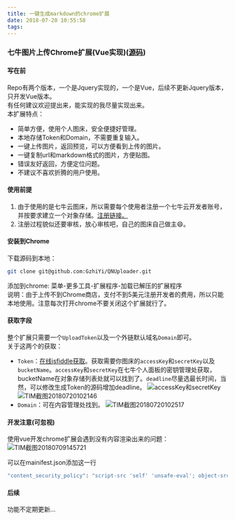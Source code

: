 ```yaml
---
title: 一键生成markdown的chrome扩展
date: 2018-07-20 10:55:58
tags: 
---
```

### 七牛图片上传Chrome扩展(Vue实现)([源码](https://github.com/GzhiYi/QNUploader))
#### 写在前
Repo有两个版本，一个是Jquery实现的，一个是Vue，后续不更新Jquery版本，只开发Vue版本。  
有任何建议欢迎提出来，能实现的我尽量实现出来。  
本扩展特点：
- 简单方便，使用个人图床，安全便捷好管理。
- 本地存储Token和Domain，不需要重复输入。
- 一键上传图片，返回预览，可以方便看到上传的图片。
- 一键复制url和markdown格式的图片，方便贴图。
- 错误友好返回，方便定位问题。
- 不建议不喜欢折腾的用户使用。

<!--more-->

#### 使用前提
1. 由于使用的是七牛云图床，所以需要每个使用者注册一个七牛云开发者账号，并按要求建立一个对象存储。[注册链接。](https://portal.qiniu.com/signup?code=3lfwclvxx0c42)
2. 注册过程貌似还要审核，放心审核吧，自己的图床自己做主😄。

#### 安装到Chrome
下载源码到本地：
```bash
git clone git@github.com:GzhiYi/QNUploader.git
```
添加到chrome: 菜单-更多工具-扩展程序-加载已解压的扩展程序  
说明：由于上传不到Chrome商店，支付不到5美元注册开发者的费用，所以只能本地使用。注意每次打开chrome不要关闭这个扩展就行了。

#### 获取字段
整个扩展只需要一个`UploadToken`以及一个外链默认域名`Domain`即可。  
关于这两个的获取：
- `Token`：[在线jsfiddle获取](http://jsfiddle.net/b0zt725o/3/)。获取需要你图床的`accessKey`和`secretKey`以及`bucketName`。`accessKey`和`secretKey`在七牛个人面板的密钥管理处获取，bucketName在对象存储列表处就可以找到了。`deadline`尽量选最长时间，当然，可以修改生成Token的源码增加deadline。
![accessKey和secretKey](http://p7b9iw239.bkt.clouddn.com/TIM截图20180720101949.png)
![TIM截图20180720102146](http://p7b9iw239.bkt.clouddn.com/TIM截图20180720102146.png)
- `Domain`：可在内容管理处找到。
![TIM截图20180720102517](http://p7b9iw239.bkt.clouddn.com/TIM截图20180720102517.png)

#### 开发注意(可忽视)
使用vue开发chrome扩展会遇到没有内容渲染出来的问题：  
![TIM截图20180709145721](http://p7b9iw239.bkt.clouddn.com/TIM截图20180709145721.png)

可以在mainifest.json添加这一行
```bash
"content_security_policy": "script-src 'self' 'unsafe-eval'; object-src 'self'"
```

#### 后续
功能不定期更新...
